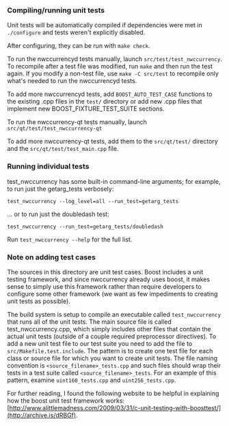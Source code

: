 ### Compiling/running unit tests

Unit tests will be automatically compiled if dependencies were met in `./configure`
and tests weren't explicitly disabled.

After configuring, they can be run with `make check`.

To run the nwccurrencyd tests manually, launch `src/test/test_nwccurrency`. To recompile
after a test file was modified, run `make` and then run the test again. If you
modify a non-test file, use `make -C src/test` to recompile only what's needed
to run the nwccurrencyd tests.

To add more nwccurrencyd tests, add `BOOST_AUTO_TEST_CASE` functions to the existing
.cpp files in the `test/` directory or add new .cpp files that
implement new BOOST_FIXTURE_TEST_SUITE sections.

To run the nwccurrency-qt tests manually, launch `src/qt/test/test_nwccurrency-qt`

To add more nwccurrency-qt tests, add them to the `src/qt/test/` directory and
the `src/qt/test/test_main.cpp` file.

### Running individual tests

test_nwccurrency has some built-in command-line arguments; for
example, to run just the getarg_tests verbosely:

    test_nwccurrency --log_level=all --run_test=getarg_tests

... or to run just the doubledash test:

    test_nwccurrency --run_test=getarg_tests/doubledash

Run `test_nwccurrency --help` for the full list.

### Note on adding test cases

The sources in this directory are unit test cases.  Boost includes a
unit testing framework, and since nwccurrency already uses boost, it makes
sense to simply use this framework rather than require developers to
configure some other framework (we want as few impediments to creating
unit tests as possible).

The build system is setup to compile an executable called `test_nwccurrency`
that runs all of the unit tests.  The main source file is called
test_nwccurrency.cpp, which simply includes other files that contain the
actual unit tests (outside of a couple required preprocessor
directives). To add a new unit test file to our test suite you need
to add the file to `src/Makefile.test.include`. The pattern is to
create one test file for each class or source file for which you want
to create unit tests.  The file naming convention is
`<source_filename>_tests.cpp` and such files should wrap their tests
in a test suite called `<source_filename>_tests`.  For an example of
this pattern, examine `uint160_tests.cpp` and `uint256_tests.cpp`.

For further reading, I found the following website to be helpful in
explaining how the boost unit test framework works:
[http://www.alittlemadness.com/2009/03/31/c-unit-testing-with-boosttest/](http://archive.is/dRBGf).
